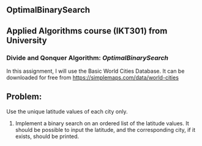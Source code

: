 ## OptimalBinarySearch
## Applied Algorithms course (IKT301) from University 
### Divide and Qonquer Algorithm: *OptimalBinarySearch*

In this assignment, I will use the Basic World Cities Database. 
It can be downloaded for free from https://simplemaps.com/data/world-cities

## Problem:
Use the unique latitude values of each city only. 

1. Implement a binary search on an ordered list of the latitude values. It should be possible 
to input the latitude, and the corresponding city, if it exists, should be printed. 
